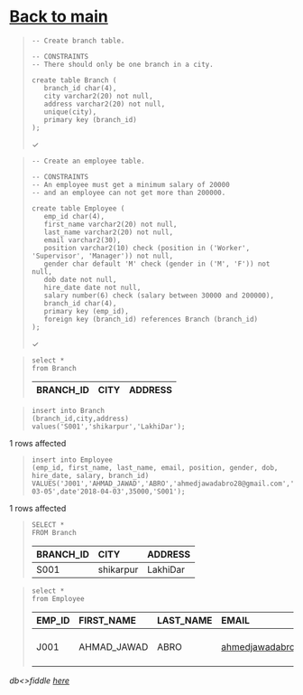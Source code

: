 # [Back to main](https://github.com/glaghari/database-assignement-2019)
<!-- -->
>     -- Create branch table.
>     
>     -- CONSTRAINTS
>     -- There should only be one branch in a city.
>     
>     create table Branch (
>        branch_id char(4),
>        city varchar2(20) not null,
>        address varchar2(20) not null,
>        unique(city),
>        primary key (branch_id)
>     );
> 
> ✓

<!-- -->
>     -- Create an employee table.
>     
>     -- CONSTRAINTS
>     -- An employee must get a minimum salary of 20000
>     -- and an employee can not get more than 200000.
>     
>     create table Employee (
>        emp_id char(4),
>        first_name varchar2(20) not null,
>        last_name varchar2(20) not null,
>        email varchar2(30),
>        position varchar2(10) check (position in ('Worker', 'Supervisor', 'Manager')) not null,
>        gender char default 'M' check (gender in ('M', 'F')) not null,
>        dob date not null,
>        hire_date date not null,
>        salary number(6) check (salary between 30000 and 200000),
>        branch_id char(4),
>        primary key (emp_id),
>        foreign key (branch_id) references Branch (branch_id)
>     );
> 
> ✓

<!-- -->
>     select *
>     from Branch
> 
> | BRANCH_ID | CITY | ADDRESS |
> | :-------- | :--- | :------ |

<!-- -->
>     insert into Branch
>     (branch_id,city,address)
>     values('S001','shikarpur','LakhiDar');
> 
1 rows affected

<!-- -->
>     insert into Employee
>     (emp_id, first_name, last_name, email, position, gender, dob, hire_date, salary, branch_id)
>     VALUES('J001','AHMAD_JAWAD','ABRO','ahmedjawadabro28@gmail.com','Manager','M',date'2022-03-05',date'2018-04-03',35000,'S001');
> 
1 rows affected

<!-- -->
>     SELECT *
>     FROM Branch
> 
> | BRANCH_ID | CITY      | ADDRESS  |
> | :-------- | :-------- | :------- |
> | S001      | shikarpur | LakhiDar |

<!-- -->
>     select *
>     from Employee
> 
> | EMP_ID | FIRST_NAME  | LAST_NAME | EMAIL                      | POSITION | GENDER | DOB       | HIRE_DATE | SALARY | BRANCH_ID |
> | :----- | :---------- | :-------- | :------------------------- | :------- | :----- | :-------- | :-------- | -----: | :-------- |
> | J001   | AHMAD_JAWAD | ABRO      | ahmedjawadabro28@gmail.com | Manager  | M      | 05-MAR-22 | 03-APR-18 |  35000 | S001      |

*db<>fiddle [here](https://dbfiddle.uk/?rdbms=oracle_11.2&fiddle=8ca493dd7e34bb2f4899e8a164987a1a)*

